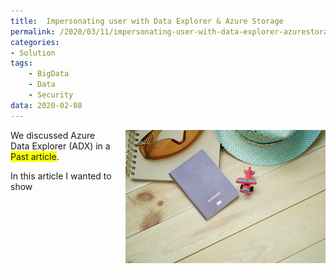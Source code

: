```yaml
---
title:  Impersonating user with Data Explorer & Azure Storage
permalink: /2020/03/11/impersonating-user-with-data-explorer-azurestorage
categories:
- Solution
tags:
    - BigData
    - Data
    - Security
data: 2020-02-08
---
```

<img style="float:right;padding-left:20px;" title="From pexels.com" src="/assets/posts/2020/1/impersonating-user-with-data-explorer-azurestorage/airplane-blur-close-up-desk-346793.jpg" />

We discussed Azure Data Explorer (ADX) in a <span style="background-color:yellow">Past article</span>.

In this article I wanted to show 